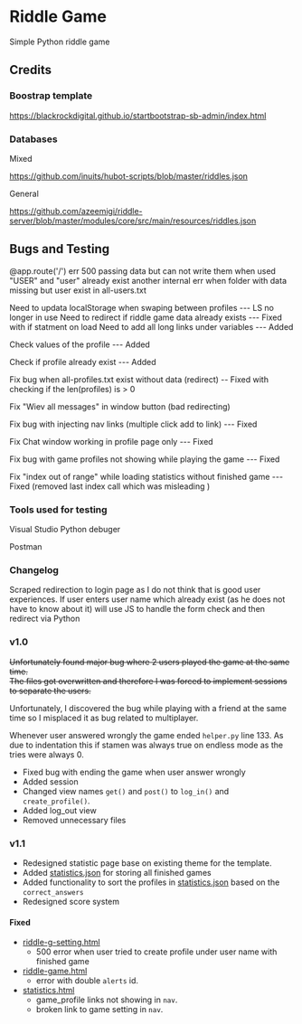 # Riddle Game

Simple Python riddle game

## Credits

### Boostrap template

https://blackrockdigital.github.io/startbootstrap-sb-admin/index.html

### Databases

Mixed

https://github.com/inuits/hubot-scripts/blob/master/riddles.json

General

https://github.com/azeemigi/riddle-server/blob/master/modules/core/src/main/resources/riddles.json


## Bugs and Testing

@app.route('/')
err 500 passing data but can not write them when used "USER" and "user" already exist
another internal err when folder with data missing but user exist in all-users.txt


Need to updata localStorage when swaping between profiles --- LS no longer in use
Need to redirect if riddle game data already exists --- Fixed with if statment on load
Need to add all long links under variables --- Added

Check values of the profile --- Added

Check if profile already exist --- Added

Fix bug when all-profiles.txt exist without data (redirect) --  Fixed with checking if the len(profiles) is > 0

Fix "Wiev all messages" in window button (bad redirecting)

Fix bug with injecting nav links (multiple click add to link) --- Fixed

Fix Chat window working in profile page only --- Fixed

Fix bug with game profiles not showing while playing the game --- Fixed

Fix "index out of range" while loading statistics without finished game --- Fixed (removed last index call which was misleading )

### Tools used for testing

Visual Studio Python debuger

Postman

### Changelog

Scraped redirection to login page as I do not think that is good user experiences.
If user enters user name which already exist (as he does not have to know about it)
will use JS to handle the form check and then redirect via Python

### v1.0

<strike>Unfortunately found major bug where 2 users played the game at the same time.  
The files got overwritten and therefore I was forced to implement sessions to separate the users.</strike>

Unfortunately, I discovered the bug while playing with a friend at the same time so I misplaced it as bug related to multiplayer.

Whenever user answered wrongly the game ended `helper.py` line 133. As due to indentation this if stamen was always true on endless mode as the tries were always 0.

- Fixed bug with ending the game when user answer wrongly
- Added session
- Changed view names `get()` and `post()` to `log_in()` and `create_profile()`.
- Added log_out view
- Removed unnecessary files

### v1.1

- Redesigned statistic page base on existing theme for the template.
- Added [statistics.json](/data/riddle-game/statistics.json) for storing all finished games
- Added functionality to sort the profiles in [statistics.json](/data/riddle-game/statistics.json) based on the `correct_answers`
- Redesigned score system  

#### Fixed

- [riddle-g-setting.html](/templates/riddle-g-setting.html)
  - 500 error when user tried to create profile under user name with finished game
- [riddle-game.html](/templates/riddle-game.html)
	- error with double `alerts` id.
- [statistics.html](/templates/statistics.html)
	- game_profile links not showing in `nav`.
	- broken link to game setting in `nav`.